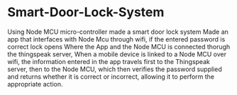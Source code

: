 # Smart-Door-Lock-System
Using Node MCU micro-controller made a smart door lock system Made an app that interfaces with Node Mcu through wifi, if the entered password is correct lock opens
Where the App and the Node MCU is connected thorugh the thingspeak server, When a mobile device is linked to a Node MCU over wifi, the information entered in the app travels first to the Thingspeak server, then to the Node MCU, which then verifies the password supplied and returns whether it is correct or incorrect, allowing it to perform the appropriate action.
